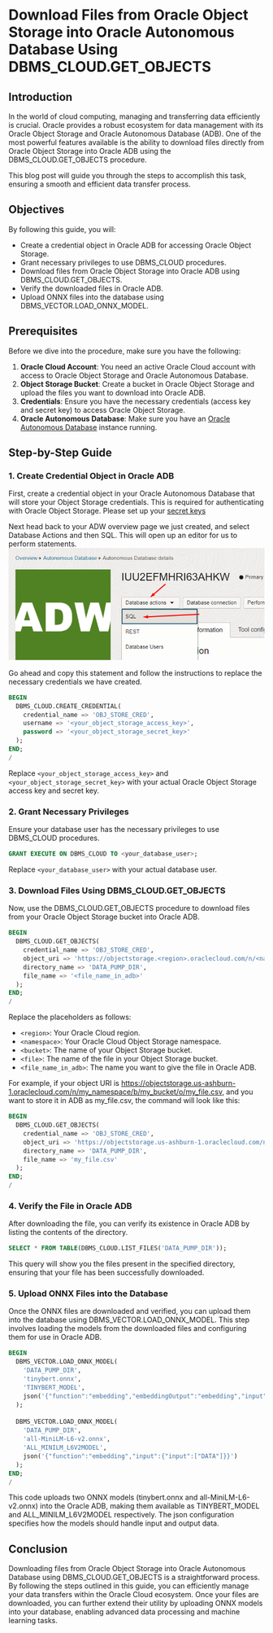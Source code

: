 # Download Files from Oracle Object Storage into Oracle Autonomous Database Using DBMS_CLOUD.GET_OBJECTS

## Introduction

In the world of cloud computing, managing and transferring data efficiently is crucial. Oracle provides a robust ecosystem for data management with its Oracle Object Storage and Oracle Autonomous Database (ADB). One of the most powerful features available is the ability to download files directly from Oracle Object Storage into Oracle ADB using the DBMS_CLOUD.GET_OBJECTS procedure.

This blog post will guide you through the steps to accomplish this task, ensuring a smooth and efficient data transfer process.

## Objectives

By following this guide, you will:

- Create a credential object in Oracle ADB for accessing Oracle Object Storage.
- Grant necessary privileges to use DBMS_CLOUD procedures.
- Download files from Oracle Object Storage into Oracle ADB using DBMS_CLOUD.GET_OBJECTS.
- Verify the downloaded files in Oracle ADB.
- Upload ONNX files into the database using DBMS_VECTOR.LOAD_ONNX_MODEL.

## Prerequisites

Before we dive into the procedure, make sure you have the following:

1. **Oracle Cloud Account**: You need an active Oracle Cloud account with access to Oracle Object Storage and Oracle Autonomous Database.
2. **Object Storage Bucket**: Create a bucket in Oracle Object Storage and upload the files you want to download into Oracle ADB.
3. **Credentials**: Ensure you have the necessary credentials (access key and secret key) to access Oracle Object Storage.
4. **Oracle Autonomous Database**: Make sure you have an [Oracle Autonomous Database](https://medium.com/@bhenndricks/how-to-create-an-oracle-autonomous-database-c12d9a05096c) instance running.

## Step-by-Step Guide

### 1. Create Credential Object in Oracle ADB

First, create a credential object in your Oracle Autonomous Database that will store your Object Storage credentials. This is required for authenticating with Oracle Object Storage. Please set up your [secret keys](https://medium.com/@bhenndricks/secure-access-to-oracle-buckets-in-object-storage-a-step-by-step-guide-32f3242f35e2) 


Next head back to your ADW overview page we just created, and select Database Actions and then SQL. This will open up an editor for us to perform statements.
![alt text](images/sqldev.png)

Go ahead and copy this statement and follow the instructions to replace the necessary credentials we have created.

```sql
BEGIN
  DBMS_CLOUD.CREATE_CREDENTIAL(
    credential_name => 'OBJ_STORE_CRED',
    username => '<your_object_storage_access_key>',
    password => '<your_object_storage_secret_key>'
  );
END;
/
```

Replace `<your_object_storage_access_key>` and `<your_object_storage_secret_key>` with your actual Oracle Object Storage access key and secret key.

### 2. Grant Necessary Privileges

Ensure your database user has the necessary privileges to use DBMS_CLOUD procedures.

```sql
GRANT EXECUTE ON DBMS_CLOUD TO <your_database_user>;
```

Replace `<your_database_user>` with your actual database user.

### 3. Download Files Using DBMS_CLOUD.GET_OBJECTS

Now, use the DBMS_CLOUD.GET_OBJECTS procedure to download files from your Oracle Object Storage bucket into Oracle ADB.

```sql
BEGIN
  DBMS_CLOUD.GET_OBJECTS(
    credential_name => 'OBJ_STORE_CRED',
    object_uri => 'https://objectstorage.<region>.oraclecloud.com/n/<namespace>/b/<bucket>/o/<file>',
    directory_name => 'DATA_PUMP_DIR',
    file_name => '<file_name_in_adb>'
  );
END;
/
```

Replace the placeholders as follows:
- `<region>`: Your Oracle Cloud region.
- `<namespace>`: Your Oracle Cloud Object Storage namespace.
- `<bucket>`: The name of your Object Storage bucket.
- `<file>`: The name of the file in your Object Storage bucket.
- `<file_name_in_adb>`: The name you want to give the file in Oracle ADB.

For example, if your object URI is https://objectstorage.us-ashburn-1.oraclecloud.com/n/my_namespace/b/my_bucket/o/my_file.csv, and you want to store it in ADB as my_file.csv, the command will look like this:

```sql
BEGIN
  DBMS_CLOUD.GET_OBJECTS(
    credential_name => 'OBJ_STORE_CRED',
    object_uri => 'https://objectstorage.us-ashburn-1.oraclecloud.com/n/my_namespace/b/my_bucket/o/my_file.csv',
    directory_name => 'DATA_PUMP_DIR',
    file_name => 'my_file.csv'
  );
END;
/
```

### 4. Verify the File in Oracle ADB

After downloading the file, you can verify its existence in Oracle ADB by listing the contents of the directory.

```sql
SELECT * FROM TABLE(DBMS_CLOUD.LIST_FILES('DATA_PUMP_DIR'));
```

This query will show you the files present in the specified directory, ensuring that your file has been successfully downloaded.

### 5. Upload ONNX Files into the Database

Once the ONNX files are downloaded and verified, you can upload them into the database using DBMS_VECTOR.LOAD_ONNX_MODEL. This step involves loading the models from the downloaded files and configuring them for use in Oracle ADB.

```sql
BEGIN
  DBMS_VECTOR.LOAD_ONNX_MODEL(
    'DATA_PUMP_DIR',
    'tinybert.onnx',
    'TINYBERT_MODEL',
    json('{"function":"embedding","embeddingOutput":"embedding","input":{"input":["DATA"]}}')
  );

  DBMS_VECTOR.LOAD_ONNX_MODEL(
    'DATA_PUMP_DIR',
    'all-MiniLM-L6-v2.onnx',
    'ALL_MINILM_L6V2MODEL',
    json('{"function":"embedding","input":{"input":["DATA"]}}')
  );
END;
/
```

This code uploads two ONNX models (tinybert.onnx and all-MiniLM-L6-v2.onnx) into the Oracle ADB, making them available as TINYBERT_MODEL and ALL_MINILM_L6V2MODEL respectively. The json configuration specifies how the models should handle input and output data.

## Conclusion

Downloading files from Oracle Object Storage into Oracle Autonomous Database using DBMS_CLOUD.GET_OBJECTS is a straightforward process. By following the steps outlined in this guide, you can efficiently manage your data transfers within the Oracle Cloud ecosystem. Once your files are downloaded, you can further extend their utility by uploading ONNX models into your database, enabling advanced data processing and machine learning tasks.
